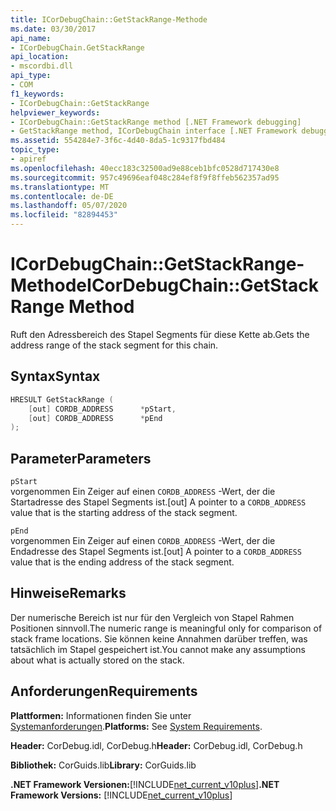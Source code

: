 ```yaml
---
title: ICorDebugChain::GetStackRange-Methode
ms.date: 03/30/2017
api_name:
- ICorDebugChain.GetStackRange
api_location:
- mscordbi.dll
api_type:
- COM
f1_keywords:
- ICorDebugChain::GetStackRange
helpviewer_keywords:
- ICorDebugChain::GetStackRange method [.NET Framework debugging]
- GetStackRange method, ICorDebugChain interface [.NET Framework debugging]
ms.assetid: 554284e7-3f6c-4d40-8da5-1c9317fbd484
topic_type:
- apiref
ms.openlocfilehash: 40ecc183c32500ad9e88ceb1bfc0528d717430e8
ms.sourcegitcommit: 957c49696eaf048c284ef8f9f8ffeb562357ad95
ms.translationtype: MT
ms.contentlocale: de-DE
ms.lasthandoff: 05/07/2020
ms.locfileid: "82894453"
---
```

# <a name="icordebugchaingetstackrange-method"></a><span data-ttu-id="3345c-102">ICorDebugChain::GetStackRange-Methode</span><span class="sxs-lookup"><span data-stu-id="3345c-102">ICorDebugChain::GetStackRange Method</span></span>
<span data-ttu-id="3345c-103">Ruft den Adressbereich des Stapel Segments für diese Kette ab.</span><span class="sxs-lookup"><span data-stu-id="3345c-103">Gets the address range of the stack segment for this chain.</span></span>  
  
## <a name="syntax"></a><span data-ttu-id="3345c-104">Syntax</span><span class="sxs-lookup"><span data-stu-id="3345c-104">Syntax</span></span>  
  
```cpp  
HRESULT GetStackRange (  
    [out] CORDB_ADDRESS      *pStart,
    [out] CORDB_ADDRESS      *pEnd  
);  
```  
  
## <a name="parameters"></a><span data-ttu-id="3345c-105">Parameter</span><span class="sxs-lookup"><span data-stu-id="3345c-105">Parameters</span></span>  
 `pStart`  
 <span data-ttu-id="3345c-106">vorgenommen Ein Zeiger auf einen `CORDB_ADDRESS` -Wert, der die Startadresse des Stapel Segments ist.</span><span class="sxs-lookup"><span data-stu-id="3345c-106">[out] A pointer to a `CORDB_ADDRESS` value that is the starting address of the stack segment.</span></span>  
  
 `pEnd`  
 <span data-ttu-id="3345c-107">vorgenommen Ein Zeiger auf einen `CORDB_ADDRESS` -Wert, der die Endadresse des Stapel Segments ist.</span><span class="sxs-lookup"><span data-stu-id="3345c-107">[out] A pointer to a `CORDB_ADDRESS` value that is the ending address of the stack segment.</span></span>  
  
## <a name="remarks"></a><span data-ttu-id="3345c-108">Hinweise</span><span class="sxs-lookup"><span data-stu-id="3345c-108">Remarks</span></span>  
 <span data-ttu-id="3345c-109">Der numerische Bereich ist nur für den Vergleich von Stapel Rahmen Positionen sinnvoll.</span><span class="sxs-lookup"><span data-stu-id="3345c-109">The numeric range is meaningful only for comparison of stack frame locations.</span></span> <span data-ttu-id="3345c-110">Sie können keine Annahmen darüber treffen, was tatsächlich im Stapel gespeichert ist.</span><span class="sxs-lookup"><span data-stu-id="3345c-110">You cannot make any assumptions about what is actually stored on the stack.</span></span>  
  
## <a name="requirements"></a><span data-ttu-id="3345c-111">Anforderungen</span><span class="sxs-lookup"><span data-stu-id="3345c-111">Requirements</span></span>  
 <span data-ttu-id="3345c-112">**Plattformen:** Informationen finden Sie unter [Systemanforderungen](../../get-started/system-requirements.md).</span><span class="sxs-lookup"><span data-stu-id="3345c-112">**Platforms:** See [System Requirements](../../get-started/system-requirements.md).</span></span>  
  
 <span data-ttu-id="3345c-113">**Header:** CorDebug.idl, CorDebug.h</span><span class="sxs-lookup"><span data-stu-id="3345c-113">**Header:** CorDebug.idl, CorDebug.h</span></span>  
  
 <span data-ttu-id="3345c-114">**Bibliothek:** CorGuids.lib</span><span class="sxs-lookup"><span data-stu-id="3345c-114">**Library:** CorGuids.lib</span></span>  
  
 <span data-ttu-id="3345c-115">**.NET Framework Versionen:**[!INCLUDE[net_current_v10plus](../../../../includes/net-current-v10plus-md.md)]</span><span class="sxs-lookup"><span data-stu-id="3345c-115">**.NET Framework Versions:** [!INCLUDE[net_current_v10plus](../../../../includes/net-current-v10plus-md.md)]</span></span>
